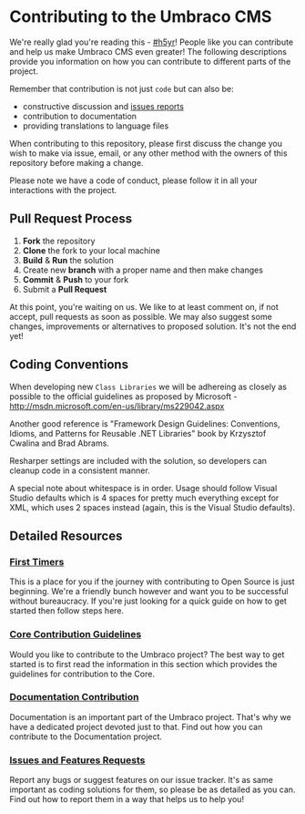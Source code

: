 # Contributing to the Umbraco CMS

We're really glad you're reading this - [#h5yr](http://h5yr.com)! People like you can contribute and help us make Umbraco CMS even greater! The following descriptions provide you information on how you can contribute to different parts of the project. 

Remember that contribution is not just `code` but can also be:
- constructive discussion and [issues reports](http://issues.umbraco.org)
- contribution to documentation
- providing translations to language files

When contributing to this repository, please first discuss the change you wish to make via issue,
email, or any other method with the owners of this repository before making a change. 

Please note we have a code of conduct, please follow it in all your interactions with the project.

## Pull Request Process

1. **Fork** the repository
2. **Clone** the fork to your local machine
3. **Build** & **Run** the solution
4. Create new **branch** with a proper name and then make changes
5. **Commit** & **Push** to your fork
6. Submit a **Pull Request**

At this point, you're waiting on us. We like to at least comment on, if not accept, pull requests as soon as possible. We may also suggest some changes, improvements or alternatives to proposed solution. It's not the end yet!

## Coding Conventions

When developing new `Class Libraries` we will be adhereing as closely as possible to the official guidelines as proposed by Microsoft -http://msdn.microsoft.com/en-us/library/ms229042.aspx

Another good reference is "Framework Design Guidelines: Conventions, Idioms, and Patterns for Reusable .NET Libraries" book by Krzysztof Cwalina and Brad Abrams.

Resharper settings are included with the solution, so developers can cleanup code in a consistent manner.

A special note about whitespace is in order. Usage should follow Visual Studio defaults which is 4 spaces for pretty much everything except for XML, which uses 2 spaces instead (again, this is the Visual Studio defaults).

## Detailed Resources

### [First Timers](FIRST_TIMERS.md)

This is a place for you if the journey with contributing to Open Source is just beginning. We're a friendly bunch however and want you to be successful without bureaucracy. If you're just looking for a quick guide on how to get started then follow steps here.

### [Core Contribution Guidelines](CORE_CONTRIBUTION_GUIDELINES.md)

Would you like to contribute to the Umbraco project? The best way to get started is to first read the information in this section which provides the guidelines for contribution to the Core.

### [Documentation Contribution](DOCUMENTATION_CONTRIBUTION.md)

Documentation is an important part of the Umbraco project. That's why we have a dedicated project devoted just to that. Find out how you can contribute to the Documentation project.

### [Issues and Features Requests](ISSUES_AND_FEATURES_REQUESTS.md)

Report any bugs or suggest features on our issue tracker. It's as same important as coding solutions for them, so please be as detailed as you can. Find out how to report them in a way that helps us to help you!
